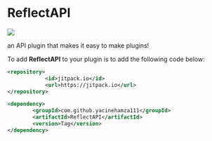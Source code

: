 # ReflectAPI
![](https://jitpack.io/v/yacinehamza111/ReflectAPI.svg)

an API plugin that makes it easy to make plugins!


To add **ReflectAPI** to your plugin is to add the following code below:

```xml
<repository>
		    <id>jitpack.io</id>
		    <url>https://jitpack.io</url>
</repository>
```

```xml
<dependency>
	    <groupId>com.github.yacinehamza111</groupId>
	    <artifactId>ReflectAPI</artifactId>
	    <version>Tag</version>
</dependency>
```

